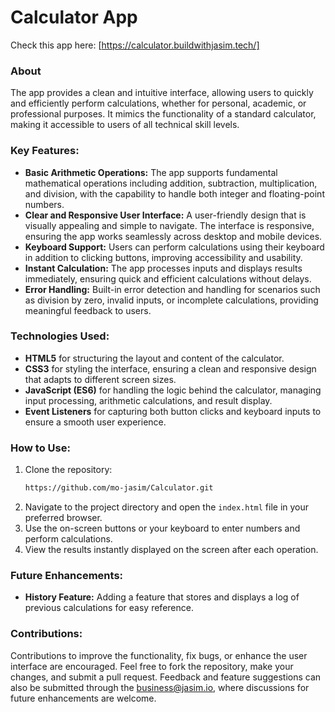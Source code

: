 # Calculator App

Check this app here:  [https://calculator.buildwithjasim.tech/]

### About
The app provides a clean and intuitive interface, allowing users to quickly and efficiently perform calculations, whether for personal, academic, or professional purposes. It mimics the functionality of a standard calculator, making it accessible to users of all technical skill levels. 

### Key Features:
- **Basic Arithmetic Operations:** The app supports fundamental mathematical operations including addition, subtraction, multiplication, and division, with the capability to handle both integer and floating-point numbers.
- **Clear and Responsive User Interface:** A user-friendly design that is visually appealing and simple to navigate. The interface is responsive, ensuring the app works seamlessly across desktop and mobile devices.
- **Keyboard Support:** Users can perform calculations using their keyboard in addition to clicking buttons, improving accessibility and usability.
- **Instant Calculation:** The app processes inputs and displays results immediately, ensuring quick and efficient calculations without delays.
- **Error Handling:** Built-in error detection and handling for scenarios such as division by zero, invalid inputs, or incomplete calculations, providing meaningful feedback to users.

### Technologies Used:
- **HTML5** for structuring the layout and content of the calculator.
- **CSS3** for styling the interface, ensuring a clean and responsive design that adapts to different screen sizes.
- **JavaScript (ES6)** for handling the logic behind the calculator, managing input processing, arithmetic calculations, and result display.
- **Event Listeners** for capturing both button clicks and keyboard inputs to ensure a smooth user experience.

### How to Use:
1. Clone the repository:
   ```bash
   https://github.com/mo-jasim/Calculator.git
   ```
2. Navigate to the project directory and open the `index.html` file in your preferred browser.
3. Use the on-screen buttons or your keyboard to enter numbers and perform calculations.
4. View the results instantly displayed on the screen after each operation.

### Future Enhancements:
- **History Feature:** Adding a feature that stores and displays a log of previous calculations for easy reference.

### Contributions:
Contributions to improve the functionality, fix bugs, or enhance the user interface are encouraged. Feel free to fork the repository, make your changes, and submit a pull request. Feedback and feature suggestions can also be submitted through the [business@jasim.io](#), where discussions for future enhancements are welcome.
